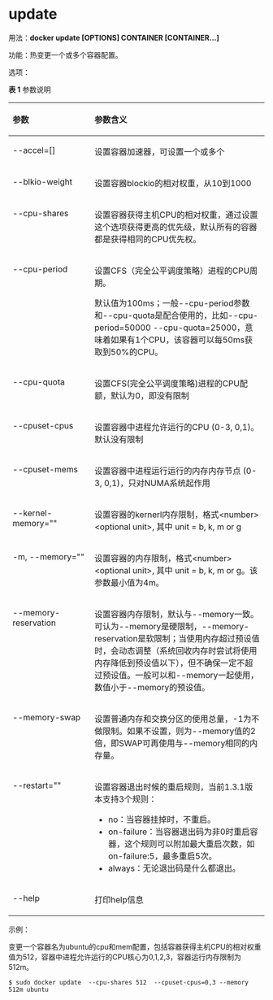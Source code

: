 # update<a name="ZH-CN_TOPIC_0184808259"></a>

用法：**docker update \[OPTIONS\] CONTAINER \[CONTAINER...\]**

功能：热变更一个或多个容器配置。

选项：

**表 1**  参数说明

<a name="zh-cn_topic_0183243758_zh-cn_topic_0155237612_zh-cn_topic_0138971318_table1239044502210"></a>
<table><thead align="left"><tr id="zh-cn_topic_0183243758_zh-cn_topic_0155237612_zh-cn_topic_0138971318_row439004518223"><th class="cellrowborder" valign="top" width="32%" id="mcps1.2.3.1.1"><p id="zh-cn_topic_0183243758_zh-cn_topic_0155237612_zh-cn_topic_0138971318_p19390104532213"><a name="zh-cn_topic_0183243758_zh-cn_topic_0155237612_zh-cn_topic_0138971318_p19390104532213"></a><a name="zh-cn_topic_0183243758_zh-cn_topic_0155237612_zh-cn_topic_0138971318_p19390104532213"></a>参数</p>
</th>
<th class="cellrowborder" valign="top" width="68%" id="mcps1.2.3.1.2"><p id="zh-cn_topic_0183243758_zh-cn_topic_0155237612_zh-cn_topic_0138971318_p1039064522216"><a name="zh-cn_topic_0183243758_zh-cn_topic_0155237612_zh-cn_topic_0138971318_p1039064522216"></a><a name="zh-cn_topic_0183243758_zh-cn_topic_0155237612_zh-cn_topic_0138971318_p1039064522216"></a>参数含义</p>
</th>
</tr>
</thead>
<tbody><tr id="zh-cn_topic_0183243758_zh-cn_topic_0155237612_zh-cn_topic_0138971318_row1349192781120"><td class="cellrowborder" valign="top" width="32%" headers="mcps1.2.3.1.1 "><p id="zh-cn_topic_0183243758_zh-cn_topic_0155237612_zh-cn_topic_0138971318_p2350827111119"><a name="zh-cn_topic_0183243758_zh-cn_topic_0155237612_zh-cn_topic_0138971318_p2350827111119"></a><a name="zh-cn_topic_0183243758_zh-cn_topic_0155237612_zh-cn_topic_0138971318_p2350827111119"></a>--accel=[]</p>
</td>
<td class="cellrowborder" valign="top" width="68%" headers="mcps1.2.3.1.2 "><p id="zh-cn_topic_0183243758_zh-cn_topic_0155237612_zh-cn_topic_0138971318_p535052711113"><a name="zh-cn_topic_0183243758_zh-cn_topic_0155237612_zh-cn_topic_0138971318_p535052711113"></a><a name="zh-cn_topic_0183243758_zh-cn_topic_0155237612_zh-cn_topic_0138971318_p535052711113"></a>设置容器加速器，可设置一个或多个</p>
</td>
</tr>
<tr id="zh-cn_topic_0183243758_zh-cn_topic_0155237612_zh-cn_topic_0138971318_row939164522218"><td class="cellrowborder" valign="top" width="32%" headers="mcps1.2.3.1.1 "><p id="zh-cn_topic_0183243758_zh-cn_topic_0155237612_zh-cn_topic_0138971318_p03911345142218"><a name="zh-cn_topic_0183243758_zh-cn_topic_0155237612_zh-cn_topic_0138971318_p03911345142218"></a><a name="zh-cn_topic_0183243758_zh-cn_topic_0155237612_zh-cn_topic_0138971318_p03911345142218"></a>--blkio-weight</p>
</td>
<td class="cellrowborder" valign="top" width="68%" headers="mcps1.2.3.1.2 "><p id="zh-cn_topic_0183243758_zh-cn_topic_0155237612_zh-cn_topic_0138971318_p1139111453223"><a name="zh-cn_topic_0183243758_zh-cn_topic_0155237612_zh-cn_topic_0138971318_p1139111453223"></a><a name="zh-cn_topic_0183243758_zh-cn_topic_0155237612_zh-cn_topic_0138971318_p1139111453223"></a>设置容器blockio的相对权重，从10到1000</p>
</td>
</tr>
<tr id="zh-cn_topic_0183243758_zh-cn_topic_0155237612_zh-cn_topic_0138971318_row339184572217"><td class="cellrowborder" valign="top" width="32%" headers="mcps1.2.3.1.1 "><p id="zh-cn_topic_0183243758_zh-cn_topic_0155237612_zh-cn_topic_0138971318_p83911445172217"><a name="zh-cn_topic_0183243758_zh-cn_topic_0155237612_zh-cn_topic_0138971318_p83911445172217"></a><a name="zh-cn_topic_0183243758_zh-cn_topic_0155237612_zh-cn_topic_0138971318_p83911445172217"></a>--cpu-shares</p>
</td>
<td class="cellrowborder" valign="top" width="68%" headers="mcps1.2.3.1.2 "><p id="zh-cn_topic_0183243758_zh-cn_topic_0155237612_zh-cn_topic_0138971318_p3391145132220"><a name="zh-cn_topic_0183243758_zh-cn_topic_0155237612_zh-cn_topic_0138971318_p3391145132220"></a><a name="zh-cn_topic_0183243758_zh-cn_topic_0155237612_zh-cn_topic_0138971318_p3391145132220"></a>设置容器获得主机CPU的相对权重，通过设置这个选项获得更高的优先级，默认所有的容器都是获得相同的CPU优先权。</p>
</td>
</tr>
<tr id="zh-cn_topic_0183243758_zh-cn_topic_0155237612_zh-cn_topic_0138971318_row8107726122617"><td class="cellrowborder" valign="top" width="32%" headers="mcps1.2.3.1.1 "><p id="zh-cn_topic_0183243758_zh-cn_topic_0155237612_zh-cn_topic_0138971318_p51070266260"><a name="zh-cn_topic_0183243758_zh-cn_topic_0155237612_zh-cn_topic_0138971318_p51070266260"></a><a name="zh-cn_topic_0183243758_zh-cn_topic_0155237612_zh-cn_topic_0138971318_p51070266260"></a>--cpu-period</p>
</td>
<td class="cellrowborder" valign="top" width="68%" headers="mcps1.2.3.1.2 "><p id="zh-cn_topic_0183243758_zh-cn_topic_0155237612_zh-cn_topic_0138971318_p6107926132615"><a name="zh-cn_topic_0183243758_zh-cn_topic_0155237612_zh-cn_topic_0138971318_p6107926132615"></a><a name="zh-cn_topic_0183243758_zh-cn_topic_0155237612_zh-cn_topic_0138971318_p6107926132615"></a>设置CFS（完全公平调度策略）进程的CPU周期。</p>
<p id="zh-cn_topic_0183243758_zh-cn_topic_0155237612_zh-cn_topic_0138971318_p1869573811136"><a name="zh-cn_topic_0183243758_zh-cn_topic_0155237612_zh-cn_topic_0138971318_p1869573811136"></a><a name="zh-cn_topic_0183243758_zh-cn_topic_0155237612_zh-cn_topic_0138971318_p1869573811136"></a>默认值为100ms；一般--cpu-period参数和--cpu-quota是配合使用的，比如--cpu-period=50000 --cpu-quota=25000，意味着如果有1个CPU，该容器可以每50ms获取到50%的CPU。</p>
</td>
</tr>
<tr id="zh-cn_topic_0183243758_zh-cn_topic_0155237612_zh-cn_topic_0138971318_row5206162817268"><td class="cellrowborder" valign="top" width="32%" headers="mcps1.2.3.1.1 "><p id="zh-cn_topic_0183243758_zh-cn_topic_0155237612_zh-cn_topic_0138971318_p3206528112617"><a name="zh-cn_topic_0183243758_zh-cn_topic_0155237612_zh-cn_topic_0138971318_p3206528112617"></a><a name="zh-cn_topic_0183243758_zh-cn_topic_0155237612_zh-cn_topic_0138971318_p3206528112617"></a>--cpu-quota</p>
</td>
<td class="cellrowborder" valign="top" width="68%" headers="mcps1.2.3.1.2 "><p id="zh-cn_topic_0183243758_zh-cn_topic_0155237612_zh-cn_topic_0138971318_p416835333813"><a name="zh-cn_topic_0183243758_zh-cn_topic_0155237612_zh-cn_topic_0138971318_p416835333813"></a><a name="zh-cn_topic_0183243758_zh-cn_topic_0155237612_zh-cn_topic_0138971318_p416835333813"></a>设置CFS(完全公平调度策略)进程的CPU配额，默认为0，即没有限制</p>
</td>
</tr>
<tr id="zh-cn_topic_0183243758_zh-cn_topic_0155237612_zh-cn_topic_0138971318_row156458413395"><td class="cellrowborder" valign="top" width="32%" headers="mcps1.2.3.1.1 "><p id="zh-cn_topic_0183243758_zh-cn_topic_0155237612_zh-cn_topic_0138971318_p1264694173910"><a name="zh-cn_topic_0183243758_zh-cn_topic_0155237612_zh-cn_topic_0138971318_p1264694173910"></a><a name="zh-cn_topic_0183243758_zh-cn_topic_0155237612_zh-cn_topic_0138971318_p1264694173910"></a>--cpuset-cpus</p>
</td>
<td class="cellrowborder" valign="top" width="68%" headers="mcps1.2.3.1.2 "><p id="zh-cn_topic_0183243758_zh-cn_topic_0155237612_zh-cn_topic_0138971318_p924612309396"><a name="zh-cn_topic_0183243758_zh-cn_topic_0155237612_zh-cn_topic_0138971318_p924612309396"></a><a name="zh-cn_topic_0183243758_zh-cn_topic_0155237612_zh-cn_topic_0138971318_p924612309396"></a>设置容器中进程允许运行的CPU (0-3, 0,1)。默认没有限制</p>
</td>
</tr>
<tr id="zh-cn_topic_0183243758_zh-cn_topic_0155237612_zh-cn_topic_0138971318_row2946124394"><td class="cellrowborder" valign="top" width="32%" headers="mcps1.2.3.1.1 "><p id="zh-cn_topic_0183243758_zh-cn_topic_0155237612_zh-cn_topic_0138971318_p494181216393"><a name="zh-cn_topic_0183243758_zh-cn_topic_0155237612_zh-cn_topic_0138971318_p494181216393"></a><a name="zh-cn_topic_0183243758_zh-cn_topic_0155237612_zh-cn_topic_0138971318_p494181216393"></a>--cpuset-mems</p>
</td>
<td class="cellrowborder" valign="top" width="68%" headers="mcps1.2.3.1.2 "><p id="zh-cn_topic_0183243758_zh-cn_topic_0155237612_zh-cn_topic_0138971318_p20942126396"><a name="zh-cn_topic_0183243758_zh-cn_topic_0155237612_zh-cn_topic_0138971318_p20942126396"></a><a name="zh-cn_topic_0183243758_zh-cn_topic_0155237612_zh-cn_topic_0138971318_p20942126396"></a>设置容器中进程运行运行的内存内存节点 (0-3, 0,1)，只对NUMA系统起作用</p>
</td>
</tr>
<tr id="zh-cn_topic_0183243758_zh-cn_topic_0155237612_zh-cn_topic_0138971318_row125801648161311"><td class="cellrowborder" valign="top" width="32%" headers="mcps1.2.3.1.1 "><p id="zh-cn_topic_0183243758_zh-cn_topic_0155237612_zh-cn_topic_0138971318_p7581448101317"><a name="zh-cn_topic_0183243758_zh-cn_topic_0155237612_zh-cn_topic_0138971318_p7581448101317"></a><a name="zh-cn_topic_0183243758_zh-cn_topic_0155237612_zh-cn_topic_0138971318_p7581448101317"></a>--kernel-memory=""</p>
</td>
<td class="cellrowborder" valign="top" width="68%" headers="mcps1.2.3.1.2 "><p id="zh-cn_topic_0183243758_zh-cn_topic_0155237612_zh-cn_topic_0138971318_p1858174812134"><a name="zh-cn_topic_0183243758_zh-cn_topic_0155237612_zh-cn_topic_0138971318_p1858174812134"></a><a name="zh-cn_topic_0183243758_zh-cn_topic_0155237612_zh-cn_topic_0138971318_p1858174812134"></a>设置容器的kernerl内存限制，格式&lt;number&gt;&lt;optional unit&gt;, 其中 unit = b, k, m or g</p>
</td>
</tr>
<tr id="zh-cn_topic_0183243758_zh-cn_topic_0155237612_zh-cn_topic_0138971318_row1469012816412"><td class="cellrowborder" valign="top" width="32%" headers="mcps1.2.3.1.1 "><p id="zh-cn_topic_0183243758_zh-cn_topic_0155237612_zh-cn_topic_0138971318_p26901688416"><a name="zh-cn_topic_0183243758_zh-cn_topic_0155237612_zh-cn_topic_0138971318_p26901688416"></a><a name="zh-cn_topic_0183243758_zh-cn_topic_0155237612_zh-cn_topic_0138971318_p26901688416"></a>-m, --memory=""</p>
</td>
<td class="cellrowborder" valign="top" width="68%" headers="mcps1.2.3.1.2 "><p id="zh-cn_topic_0183243758_zh-cn_topic_0155237612_zh-cn_topic_0138971318_p1469017824112"><a name="zh-cn_topic_0183243758_zh-cn_topic_0155237612_zh-cn_topic_0138971318_p1469017824112"></a><a name="zh-cn_topic_0183243758_zh-cn_topic_0155237612_zh-cn_topic_0138971318_p1469017824112"></a>设置容器的内存限制，格式&lt;number&gt;&lt;optional unit&gt;, 其中 unit = b, k, m or g。该参数最小值为4m。</p>
</td>
</tr>
<tr id="zh-cn_topic_0183243758_zh-cn_topic_0155237612_zh-cn_topic_0138971318_row1718125964210"><td class="cellrowborder" valign="top" width="32%" headers="mcps1.2.3.1.1 "><p id="zh-cn_topic_0183243758_zh-cn_topic_0155237612_zh-cn_topic_0138971318_p11811595428"><a name="zh-cn_topic_0183243758_zh-cn_topic_0155237612_zh-cn_topic_0138971318_p11811595428"></a><a name="zh-cn_topic_0183243758_zh-cn_topic_0155237612_zh-cn_topic_0138971318_p11811595428"></a>--memory-reservation</p>
</td>
<td class="cellrowborder" valign="top" width="68%" headers="mcps1.2.3.1.2 "><p id="zh-cn_topic_0183243758_zh-cn_topic_0155237612_zh-cn_topic_0138971318_p21815598424"><a name="zh-cn_topic_0183243758_zh-cn_topic_0155237612_zh-cn_topic_0138971318_p21815598424"></a><a name="zh-cn_topic_0183243758_zh-cn_topic_0155237612_zh-cn_topic_0138971318_p21815598424"></a>设置容器内存限制，默认与--memory一致。可认为--memory是硬限制，--memory-reservation是软限制；当使用内存超过预设值时，会动态调整（系统回收内存时尝试将使用内存降低到预设值以下），但不确保一定不超过预设值。一般可以和--memory一起使用，数值小于--memory的预设值。</p>
</td>
</tr>
<tr id="zh-cn_topic_0183243758_zh-cn_topic_0155237612_zh-cn_topic_0138971318_row13297131204317"><td class="cellrowborder" valign="top" width="32%" headers="mcps1.2.3.1.1 "><p id="zh-cn_topic_0183243758_zh-cn_topic_0155237612_zh-cn_topic_0138971318_p17297171144317"><a name="zh-cn_topic_0183243758_zh-cn_topic_0155237612_zh-cn_topic_0138971318_p17297171144317"></a><a name="zh-cn_topic_0183243758_zh-cn_topic_0155237612_zh-cn_topic_0138971318_p17297171144317"></a>--memory-swap</p>
</td>
<td class="cellrowborder" valign="top" width="68%" headers="mcps1.2.3.1.2 "><p id="zh-cn_topic_0183243758_zh-cn_topic_0155237612_zh-cn_topic_0138971318_p20638163719436"><a name="zh-cn_topic_0183243758_zh-cn_topic_0155237612_zh-cn_topic_0138971318_p20638163719436"></a><a name="zh-cn_topic_0183243758_zh-cn_topic_0155237612_zh-cn_topic_0138971318_p20638163719436"></a>设置普通内存和交换分区的使用总量，-1为不做限制。如果不设置，则为--memory值的2倍，即SWAP可再使用与--memory相同的内存量。</p>
</td>
</tr>
<tr id="zh-cn_topic_0183243758_zh-cn_topic_0155237612_zh-cn_topic_0138971318_row15237826153817"><td class="cellrowborder" valign="top" width="32%" headers="mcps1.2.3.1.1 "><p id="zh-cn_topic_0183243758_zh-cn_topic_0155237612_zh-cn_topic_0138971318_p0237182619382"><a name="zh-cn_topic_0183243758_zh-cn_topic_0155237612_zh-cn_topic_0138971318_p0237182619382"></a><a name="zh-cn_topic_0183243758_zh-cn_topic_0155237612_zh-cn_topic_0138971318_p0237182619382"></a>--restart=""</p>
</td>
<td class="cellrowborder" valign="top" width="68%" headers="mcps1.2.3.1.2 "><p id="zh-cn_topic_0183243758_zh-cn_topic_0155237612_zh-cn_topic_0138971318_p2345184412396"><a name="zh-cn_topic_0183243758_zh-cn_topic_0155237612_zh-cn_topic_0138971318_p2345184412396"></a><a name="zh-cn_topic_0183243758_zh-cn_topic_0155237612_zh-cn_topic_0138971318_p2345184412396"></a>设置容器退出时候的重启规则，当前1.3.1版本支持3个规则：</p>
<a name="zh-cn_topic_0183243758_zh-cn_topic_0155237612_zh-cn_topic_0138971318_ul17280105917391"></a><a name="zh-cn_topic_0183243758_zh-cn_topic_0155237612_zh-cn_topic_0138971318_ul17280105917391"></a><ul id="zh-cn_topic_0183243758_zh-cn_topic_0155237612_zh-cn_topic_0138971318_ul17280105917391"><li>no：当容器挂掉时，不重启。</li><li>on-failure：当容器退出码为非0时重启容器，这个规则可以附加最大重启次数，如on-failure:5，最多重启5次。</li><li>always：无论退出码是什么都退出。</li></ul>
</td>
</tr>
<tr id="zh-cn_topic_0183243758_zh-cn_topic_0155237612_zh-cn_topic_0138971318_row209473268151"><td class="cellrowborder" valign="top" width="32%" headers="mcps1.2.3.1.1 "><p id="zh-cn_topic_0183243758_zh-cn_topic_0155237612_zh-cn_topic_0138971318_p189474268154"><a name="zh-cn_topic_0183243758_zh-cn_topic_0155237612_zh-cn_topic_0138971318_p189474268154"></a><a name="zh-cn_topic_0183243758_zh-cn_topic_0155237612_zh-cn_topic_0138971318_p189474268154"></a>--help</p>
</td>
<td class="cellrowborder" valign="top" width="68%" headers="mcps1.2.3.1.2 "><p id="zh-cn_topic_0183243758_zh-cn_topic_0155237612_zh-cn_topic_0138971318_p1394720264154"><a name="zh-cn_topic_0183243758_zh-cn_topic_0155237612_zh-cn_topic_0138971318_p1394720264154"></a><a name="zh-cn_topic_0183243758_zh-cn_topic_0155237612_zh-cn_topic_0138971318_p1394720264154"></a>打印help信息</p>
</td>
</tr>
</tbody>
</table>

示例：

变更一个容器名为ubuntu的cpu和mem配置，包括容器获得主机CPU的相对权重值为512，容器中进程允许运行的CPU核心为0,1,2,3，容器运行内存限制为512m。

```
$ sudo docker update  --cpu-shares 512  --cpuset-cpus=0,3 --memory 512m ubuntu 
```

